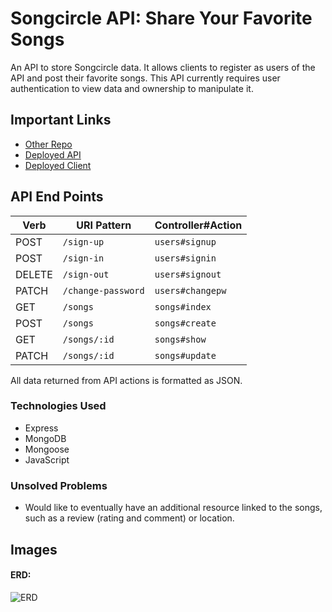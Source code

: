 # Songcircle API: Share Your Favorite Songs

An API to store Songcircle data. It allows clients to register as users of the API and post their favorite songs. This API currently requires user authentication to view data and ownership to manipulate it.


## Important Links

- [Other Repo](https://github.com/mdelgado509/songcircle-client)
- [Deployed API](https://pacific-wave-42861.herokuapp.com)
- [Deployed Client](https://mdelgado509.github.io/songcircle-client)


## API End Points

| Verb   | URI Pattern            | Controller#Action |
|--------|------------------------|-------------------|
| POST   | `/sign-up`             | `users#signup`    |
| POST   | `/sign-in`             | `users#signin`    |
| DELETE | `/sign-out`            | `users#signout`   |
| PATCH  | `/change-password`     | `users#changepw`  |
| GET    | `/songs`               | `songs#index`     |
| POST   | `/songs`               | `songs#create`    |
| GET    | `/songs/:id`           | `songs#show`      |
| PATCH  | `/songs/:id`           | `songs#update`    |

All data returned from API actions is formatted as JSON.


### Technologies Used

- Express
- MongoDB
- Mongoose
- JavaScript

### Unsolved Problems

- Would like to eventually have an additional resource linked to the songs, such as a review (rating and comment) or location.

## Images

#### ERD:

![ERD](https://media.git.generalassemb.ly/user/35054/files/57a76080-a281-11eb-9fd5-6b93a099147c)

